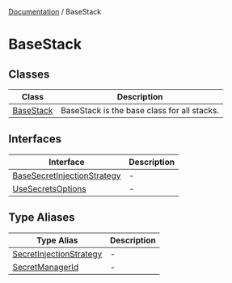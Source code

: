[Documentation](../index.md) / BaseStack

# BaseStack

## Classes

| Class | Description |
| ------ | ------ |
| [BaseStack](classes/BaseStack.md) | BaseStack is the base class for all stacks. |

## Interfaces

| Interface | Description |
| ------ | ------ |
| [BaseSecretInjectionStrategy](interfaces/BaseSecretInjectionStrategy.md) | - |
| [UseSecretsOptions](interfaces/UseSecretsOptions.md) | - |

## Type Aliases

| Type Alias | Description |
| ------ | ------ |
| [SecretInjectionStrategy](type-aliases/SecretInjectionStrategy.md) | - |
| [SecretManagerId](type-aliases/SecretManagerId.md) | - |
